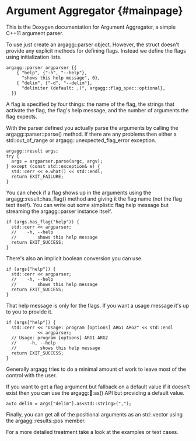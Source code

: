 Argument Aggregator {#mainpage}
===================

This is the Doxygen documentation for Argument Aggregator, a simple C++11 argument parser.

To use just create an argagg::parser object. However, the struct doesn't provide any explicit methods for defining flags. Instead we define the flags using initialization lists.

    argagg::parser argparser {{
        { "help", {"-h", "--help"},
          "shows this help message", 0},
        { "delim", {"-d", "--delim"},
          "delimiter (default: ,)", argagg::flag_spec::optional},
      }}

A flag is specified by four things: the name of the flag, the strings that activate the flag, the flag's help message, and the number of arguments the flag expects.

With the parser defined you actually parse the arguments by calling the argagg::parser::parse() method. If there are any problems then either a std::out_of_range or argagg::unexpected_flag_error exception.

    argagg::result args;
    try {
      args = argparser.parse(argc, argv);
    } except (const std::exception& e) {
      std::cerr << e.what() << std::endl;
      return EXIT_FAILURE;
    }

You can check if a flag shows up in the arguments using the argagg::result::has_flag() method and giving it the flag name (not the flag text itself). You can write out some simplistic flag help message but streaming the argagg::parser instance itself.

    if (args.has_flag("help")) {
      std::cerr << argparser;
      //    -h, --help
      //        shows this help message
      return EXIT_SUCCESS;
    }

There's also an implicit boolean conversion you can use.

    if (args["help"]) {
      std::cerr << argparser;
      //    -h, --help
      //        shows this help message
      return EXIT_SUCCESS;
    }

That help message is only for the flags. If you want a usage message it's up to you to provide it.

    if (args["help"]) {
      std::cerr << "Usage: program [options] ARG1 ARG2" << std::endl
                << argparser;
      // Usage: program [options] ARG1 ARG2
      //     -h, --help
      //         shows this help message
      return EXIT_SUCCESS;
    }

Generally argagg tries to do a minimal amount of work to leave most of the control with the user.

If you want to get a flag argument but fallback on a default value if it doesn't exist then you can use the argagg::flags::as() API but providing a default value.

    auto delim = args["delim"].as<std::string>(",");

Finally, you can get all of the positional arguments as an std::vector using the argagg::results::pos member.

For a more detailed treatment take a look at the examples or test cases.
